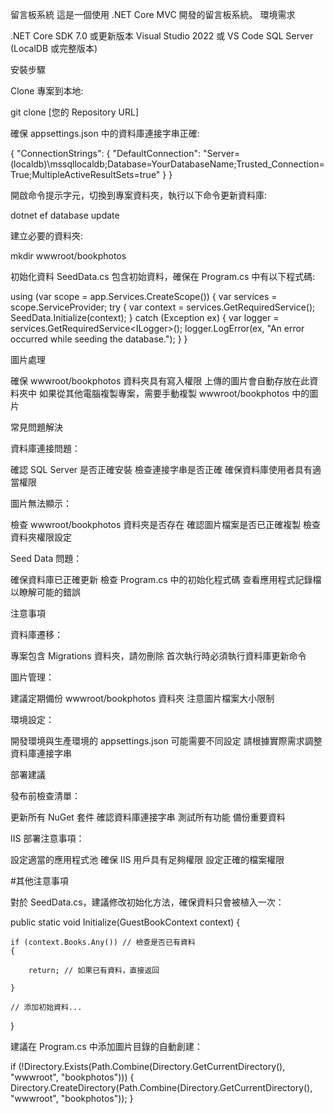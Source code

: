 留言板系統
這是一個使用 .NET Core MVC 開發的留言板系統。
環境需求

.NET Core SDK 7.0 或更新版本
Visual Studio 2022 或 VS Code
SQL Server (LocalDB 或完整版本)


安裝步驟

Clone 專案到本地:

git clone [您的 Repository URL]

確保 appsettings.json 中的資料庫連接字串正確:


{
  "ConnectionStrings": {
    "DefaultConnection": "Server=(localdb)\\mssqllocaldb;Database=YourDatabaseName;Trusted_Connection=True;MultipleActiveResultSets=true"
  }
}


開啟命令提示字元，切換到專案資料夾，執行以下命令更新資料庫:


dotnet ef database update


建立必要的資料夾:

mkdir wwwroot/bookphotos


初始化資料
SeedData.cs 包含初始資料，確保在 Program.cs 中有以下程式碼:

using (var scope = app.Services.CreateScope())
{
    var services = scope.ServiceProvider;
    try
    {
        var context = services.GetRequiredService<GuestBookContext>();
        SeedData.Initialize(context);
    }
    catch (Exception ex)
    {
        var logger = services.GetRequiredService<ILogger<Program>>();
        logger.LogError(ex, "An error occurred while seeding the database.");
    }
}

圖片處理

確保 wwwroot/bookphotos 資料夾具有寫入權限
上傳的圖片會自動存放在此資料夾中
如果從其他電腦複製專案，需要手動複製 wwwroot/bookphotos 中的圖片

常見問題解決

資料庫連接問題：

確認 SQL Server 是否正確安裝
檢查連接字串是否正確
確保資料庫使用者具有適當權限


圖片無法顯示：

檢查 wwwroot/bookphotos 資料夾是否存在
確認圖片檔案是否已正確複製
檢查資料夾權限設定


Seed Data 問題：

確保資料庫已正確更新
檢查 Program.cs 中的初始化程式碼
查看應用程式記錄檔以瞭解可能的錯誤



注意事項

資料庫遷移：

專案包含 Migrations 資料夾，請勿刪除
首次執行時必須執行資料庫更新命令


圖片管理：

建議定期備份 wwwroot/bookphotos 資料夾
注意圖片檔案大小限制


環境設定：

開發環境與生產環境的 appsettings.json 可能需要不同設定
請根據實際需求調整資料庫連接字串



部署建議

發布前檢查清單：

更新所有 NuGet 套件
確認資料庫連接字串
測試所有功能
備份重要資料


IIS 部署注意事項：

設定適當的應用程式池
確保 IIS 用戶具有足夠權限
設定正確的檔案權限



#其他注意事項


對於 SeedData.cs，建議修改初始化方法，確保資料只會被植入一次：



public static void Initialize(GuestBookContext context)
{
   
    if (context.Books.Any()) // 檢查是否已有資料
    {
       
        return; // 如果已有資料，直接返回
    
    }
    
    // 添加初始資料...
}

建議在 Program.cs 中添加圖片目錄的自動創建：



if (!Directory.Exists(Path.Combine(Directory.GetCurrentDirectory(), "wwwroot", "bookphotos")))
{
    Directory.CreateDirectory(Path.Combine(Directory.GetCurrentDirectory(), "wwwroot", "bookphotos"));
}
